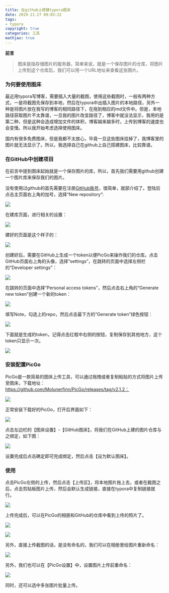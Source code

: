 ```yaml
---
title: 在github上搭建typora图床
date: 2019-11-27 09:03:22
tags:
- typora
copyright: true
categories: 工具
mathjax: true
---
```


**前言**

> 图床是指存储图片的服务器，简单来说，就是一个保存图片的仓库，将图片上传到这个仓库后，我们可以用一个URL地址来查看这张图片。

<!-- more -->

### 为何要使用图床

最近用typora写博客，需要插入大量的截图，使用这些截图时，一般有两种方式，一是将截图先保存到本地，然后在typora中出插入图片的本地路径，另外一种是将图片放在我写的博客的相同路径下，在拖到相应的md文件中。但是，本地路径获取图片不太靠谱，一旦我的图片改变路径了，博客中就没法显示，我用的是第二种，但是这种会造成增加文件的体积，博客越来越多时，上传到博客的速度也会变慢。所以我开始考虑选择使用图床。

国内有很多免费图床，但是我都不太放心，毕竟一旦这些图床挂掉了，我博客里的图片就无法显示了。所以，我选择自己在github上自己搭建图床，比较靠谱。

### 在GitHub中创建项目

在前言中提到图床起始就是一个保存图片的库，所以，首先我们需要用github创建一个图片库来保存我们的图片。

没有使用过github的首先需要在注册[GitHub账号](https://github.com/)，很简单，就部介绍了。登陆后点击主页面右上角的加号，选择“New repository”:

![](https://raw.githubusercontent.com/xiyouhujing/TyporaPic/master/%E5%9C%A8git2ub%E4%B8%8A%E6%90%AD%E5%BB%BAtyporpm%E5%9B%BE%E5%BA%8A/%E5%88%9B%E5%BB%BArepository.png)

在建库页面，进行相关的设置：

![](https://raw.githubusercontent.com/xiyouhujing/TyporaPic/master/%E5%9C%A8git2ub%E4%B8%8A%E6%90%AD%E5%BB%BAtyporpm%E5%9B%BE%E5%BA%8A/%E5%BB%BA%E5%BA%93%E9%A1%B5%E9%9D%A2%E8%AE%BE%E7%BD%AE.png)

建好的页面是这个样子的：

![](https://raw.githubusercontent.com/xiyouhujing/TyporaPic/master/%E5%9C%A8git2ub%E4%B8%8A%E6%90%AD%E5%BB%BAtyporpm%E5%9B%BE%E5%BA%8A/%E5%88%9B%E5%BB%BA%E5%A5%BD%E7%9A%84%E4%BB%93%E5%BA%93.png)

创建好后，需要在GitHub上生成一个token以便PicGo来操作我们的仓库。点击GitHub页面右上角的头像，选择“settings”，在跳转的页面中选择左侧栏的“Developer settings”：

![](https://raw.githubusercontent.com/xiyouhujing/TyporaPic/master/%E5%9C%A8git2ub%E4%B8%8A%E6%90%AD%E5%BB%BAtyporpm%E5%9B%BE%E5%BA%8A/DeveloperSettings.png)

在跳转的页面中选择“Personal access tokens”，然后点击右上角的“Generate new token”创建一个新的token：

![](https://raw.githubusercontent.com/xiyouhujing/TyporaPic/master/%E5%9C%A8git2ub%E4%B8%8A%E6%90%AD%E5%BB%BAtyporpm%E5%9B%BE%E5%BA%8A/PersonalAccessTokens.png)

填写Note，勾选上的repo，然后点击最下方的“Generate token”绿色按钮：

![](https://raw.githubusercontent.com/xiyouhujing/TyporaPic/master/%E5%9C%A8git2ub%E4%B8%8A%E6%90%AD%E5%BB%BAtyporpm%E5%9B%BE%E5%BA%8A/%E5%88%9B%E5%BB%BAtoken.png)

下面就是生成的token，记得点击红框中右侧的按钮，复制保存到其他地方，这个token只显示一次。

![](https://raw.githubusercontent.com/xiyouhujing/TyporaPic/master/%E5%9C%A8git2ub%E4%B8%8A%E6%90%AD%E5%BB%BAtyporpm%E5%9B%BE%E5%BA%8A/%E5%A4%8D%E5%88%B6token.png)

### 安装配置PicGo

PicGo是一款简易的图床上传工具，可以通过拖拽或者复制粘贴的方式将图片上传至图床，下载地址：https://github.com/Molunerfinn/PicGo/releases/tag/v2.1.2：

![](https://raw.githubusercontent.com/xiyouhujing/TyporaPic/master/%E5%9C%A8git2ub%E4%B8%8A%E6%90%AD%E5%BB%BAtyporpm%E5%9B%BE%E5%BA%8A/%E4%B8%8B%E8%BD%BDPicGo.png)

正常安装下载好的PicGo，打开后界面如下：

![](https://raw.githubusercontent.com/xiyouhujing/TyporaPic/master/%E5%9C%A8git2ub%E4%B8%8A%E6%90%AD%E5%BB%BAtyporpm%E5%9B%BE%E5%BA%8A/picgo%E7%95%8C%E9%9D%A2.png)

点击左边栏的【图床设置】-【GitHub图床】，将我们在GitHub上建的图片仓库与之绑定，如下图：

![](https://raw.githubusercontent.com/xiyouhujing/TyporaPic/master/%E5%9C%A8git2ub%E4%B8%8A%E6%90%AD%E5%BB%BAtyporpm%E5%9B%BE%E5%BA%8A/picgo%E8%AE%BE%E7%BD%AE.png)

设置完成后点击确定即可完成绑定，然后点击【设为默认图床】。

### 使用

点击PicGo左侧的上传，然后点击【上传区】，将本地图片拖上去，或者在截图之后，点击剪贴板图片上传，然后会默认生成链接，直接在typora中复制链接就行。

![](https://raw.githubusercontent.com/xiyouhujing/TyporaPic/master/%E5%9C%A8git2ub%E4%B8%8A%E6%90%AD%E5%BB%BAtyporpm%E5%9B%BE%E5%BA%8A/%E4%B8%8A%E4%BC%A0%E5%9B%BE%E7%89%87.png)

上传完成后，可以在PicGo的相册和GitHub的仓库中看到上传的照片了。

![](https://raw.githubusercontent.com/xiyouhujing/TyporaPic/master/%E5%9C%A8git2ub%E4%B8%8A%E6%90%AD%E5%BB%BAtyporpm%E5%9B%BE%E5%BA%8A/GitHub%E7%9B%B8%E5%86%8C.png)

![](https://raw.githubusercontent.com/xiyouhujing/TyporaPic/master/%E5%9C%A8git2ub%E4%B8%8A%E6%90%AD%E5%BB%BAtyporpm%E5%9B%BE%E5%BA%8A/GitHub%E5%9B%BE%E5%BA%93%E7%95%8C%E9%9D%A2.png)

另外，直接上传截图的话，是没有命名的，我们可以在相册里给图片重新命名：

![](https://raw.githubusercontent.com/xiyouhujing/TyporaPic/master/%E5%9C%A8git2ub%E4%B8%8A%E6%90%AD%E5%BB%BAtyporpm%E5%9B%BE%E5%BA%8A/%E6%88%AA%E5%9B%BE%E5%91%BD%E5%90%8D.png)

另外，我们也可以在【PicGo设置】中，设置图片上传前重命名：

![](https://raw.githubusercontent.com/xiyouhujing/TyporaPic/master/%E5%9C%A8git2ub%E4%B8%8A%E6%90%AD%E5%BB%BAtyporpm%E5%9B%BE%E5%BA%8A/picgo%E9%87%8D%E5%91%BD%E5%90%8D%E8%AE%BE%E7%BD%AE.png)

同时，还可以选中多张图片批量上传。